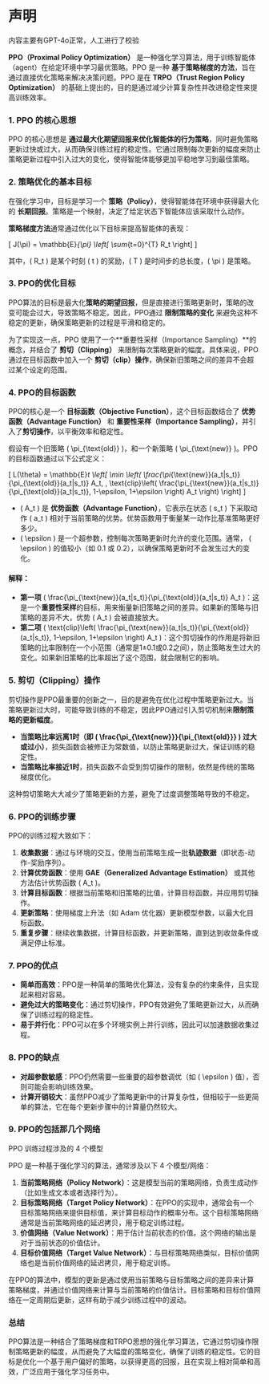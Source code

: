 # 声明

内容主要有GPT-4o正常，人工进行了校验

**PPO（Proximal Policy Optimization）** 是一种强化学习算法，用于训练智能体（agent）在给定环境中学习最优策略。PPO 是一种 **基于策略梯度的方法**，旨在通过直接优化策略来解决决策问题。PPO 是在 **TRPO（Trust Region Policy Optimization）** 的基础上提出的，目的是通过减少计算复杂性并改进稳定性来提高训练效率。

### 1. **PPO 的核心思想**
PPO 的核心思想是 **通过最大化期望回报来优化智能体的行为策略**，同时避免策略更新过快或过大，从而确保训练过程的稳定性。它通过限制每次更新的幅度来防止策略更新过程中引入过大的变化，使得智能体能够更加平稳地学习到最佳策略。

### 2. **策略优化的基本目标**
在强化学习中，目标是学习一个 **策略（Policy）**，使得智能体在环境中获得最大化的 **长期回报**。策略是一个映射，决定了给定状态下智能体应该采取什么动作。

**策略梯度方法**通常通过优化以下目标来提高智能体的表现：

\[
J(\pi) = \mathbb{E}_{\pi} \left[ \sum_{t=0}^{T} R_t \right]
\]

其中，\( R_t \) 是某个时刻 \( t \) 的奖励，\( T \) 是时间步的总长度，\( \pi \) 是策略。

### 3. **PPO的优化目标**
PPO算法的目标是最大化**策略的期望回报**，但是直接进行策略更新时，策略的改变可能会过大，导致策略不稳定。因此，PPO通过 **限制策略的变化** 来避免这种不稳定的更新，确保策略更新的过程是平滑和稳定的。

为了实现这一点，PPO 使用了一个**重要性采样（Importance Sampling）**的概念，并结合了 **剪切（Clipping）** 来限制每次策略更新的幅度。具体来说，PPO通过在目标函数中加入一个 **剪切（clip）操作**，确保新旧策略之间的差异不会超过某个设定的范围。

### 4. **PPO的目标函数**
PPO的核心是一个 **目标函数（Objective Function）**，这个目标函数结合了 **优势函数（Advantage Function）** 和 **重要性采样（Importance Sampling）**，并引入了**剪切操作**，以平衡效率和稳定性。

假设有一个旧策略 \( \pi_{\text{old}} \)，和一个新策略 \( \pi_{\text{new}} \)。PPO的目标函数通过以下公式定义：

\[
L(\theta) = \mathbb{E}_t \left[ \min \left( \frac{\pi_{\text{new}}(a_t|s_t)}{\pi_{\text{old}}(a_t|s_t)} A_t, \, \text{clip}\left( \frac{\pi_{\text{new}}(a_t|s_t)}{\pi_{\text{old}}(a_t|s_t)}, 1-\epsilon, 1+\epsilon \right) A_t \right) \right]
\]

- \( A_t \) 是 **优势函数（Advantage Function）**，它表示在状态 \( s_t \) 下采取动作 \( a_t \) 相对于当前策略的优势。优势函数用于衡量某一动作比基准策略更好多少。
- \( \epsilon \) 是一个超参数，控制每次策略更新时允许的变化范围。通常， \( \epsilon \) 的值较小（如 0.1 或 0.2），以确保策略更新时不会发生过大的变化。

#### 解释：
- **第一项** \( \frac{\pi_{\text{new}}(a_t|s_t)}{\pi_{\text{old}}(a_t|s_t)} A_t \)：这是一个**重要性采样**的目标，用来衡量新旧策略之间的差异。如果新的策略与旧策略的差异不大，优势 \( A_t \) 会被直接放大。
- **第二项** \( \text{clip}\left( \frac{\pi_{\text{new}}(a_t|s_t)}{\pi_{\text{old}}(a_t|s_t)}, 1-\epsilon, 1+\epsilon \right) A_t \)：这个剪切操作的作用是将新旧策略的比率限制在一个小范围（通常是1±0.1或0.2之间），防止策略发生过大的变化。如果新旧策略的比率超出了这个范围，就会限制它的影响。

### 5. **剪切（Clipping）操作**
剪切操作是PPO最重要的创新之一，目的是避免在优化过程中策略更新过大。当策略更新过大时，可能导致训练的不稳定，因此PPO通过引入剪切机制来**限制策略的更新幅度**。

- **当策略比率远离1时（即 \( \frac{\pi_{\text{new}}}{\pi_{\text{old}}} \) 过大或过小）**，损失函数会被修正为常数值，以防止策略更新过大，保证训练的稳定性。
- **当策略比率接近1时**，损失函数不会受到剪切操作的限制，依然是传统的策略梯度优化。

这种剪切策略大大减少了策略更新的方差，避免了过度调整策略导致的不稳定。

### 6. **PPO的训练步骤**
PPO的训练过程大致如下：

1. **收集数据**：通过与环境的交互，使用当前策略生成一批**轨迹数据**（即状态-动作-奖励序列）。
2. **计算优势函数**：使用 **GAE（Generalized Advantage Estimation）** 或其他方法估计优势函数 \( A_t \)。
3. **计算目标函数**：根据当前策略和旧策略的比值，计算目标函数，并应用剪切操作。
4. **更新策略**：使用梯度上升法（如 Adam 优化器）更新模型参数，以最大化目标函数。
5. **重复步骤**：继续收集数据，计算目标函数，并更新策略，直到达到收敛条件或满足停止标准。

### 7. **PPO的优点**
- **简单而高效**：PPO是一种简单的策略优化算法，没有复杂的约束条件，且实现起来相对容易。
- **避免过大的策略变化**：通过剪切操作，PPO有效避免了策略更新过大，从而确保了训练过程的稳定性。
- **易于并行化**：PPO可以在多个环境实例上并行训练，因此可以加速数据收集过程。

### 8. **PPO的缺点**
- **对超参数敏感**：PPO仍然需要一些重要的超参数调优（如 \( \epsilon \) 值），否则可能会影响训练效果。
- **计算开销较大**：虽然PPO减少了策略更新中的计算复杂性，但相较于一些更简单的算法，它在每个更新步骤中的计算量仍然较大。

### 9. **PPO的包括那几个网络**

PPO 训练过程涉及的 4 个模型

PPO 是一种基于强化学习的算法，通常涉及以下 4 个模型/网络：

1. **当前策略网络（Policy Network）**：这是模型当前的策略网络，负责生成动作（比如生成文本或者选择行为）。
2. **目标策略网络（Target Policy Network）**：在PPO的实现中，通常会有一个目标策略网络来提供目标值，来计算目标动作的概率分布。这个目标策略网络通常是当前策略网络的延迟拷贝，用于稳定训练过程。
3. **价值网络（Value Network）**：用于估计当前状态的价值。这个网络的输出是对于当前状态的价值估计。
4. **目标价值网络（Target Value Network）**：与目标策略网络类似，目标价值网络也是当前价值网络的延迟拷贝，用于稳定训练。

在PPO的算法中，模型的更新是通过使用当前策略与目标策略之间的差异来计算策略梯度，并通过价值网络来计算与当前策略的价值估计。目标策略和目标价值网络在一定周期后更新，这样有助于减少训练过程中的波动。

### 总结
PPO算法是一种结合了策略梯度和TRPO思想的强化学习算法，它通过剪切操作限制策略更新的幅度，从而避免了大幅度的策略变化，确保了训练的稳定性。它的目标是优化一个基于用户偏好的策略，以获得更高的回报，且在实现上相对简单和高效，广泛应用于强化学习任务中。